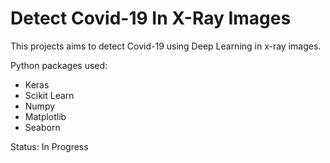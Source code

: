 # Detect Covid-19 In X-Ray Images

This projects aims to detect Covid-19 using Deep Learning in x-ray images.

Python packages used:
- Keras
- Scikit Learn
- Numpy
- Matplotlib
- Seaborn

Status: In Progress
